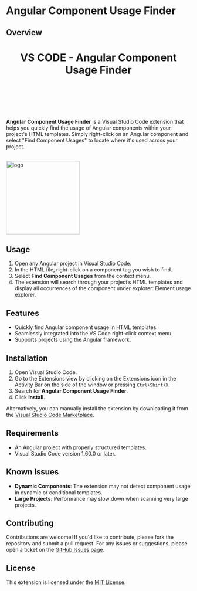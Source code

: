 # Angular Component Usage Finder

## Overview

<h1 align="center">

 VS CODE - Angular Component Usage Finder

  <br>
  <br>
</h1>

**Angular Component Usage Finder** is a Visual Studio Code extension that helps you quickly find the usage of Angular components within your project's HTML templates. Simply right-click on an Angular component and select "Find Component Usages" to locate where it's used across your project.


  <br>
    <img src="https://github.com/dimen311/shared_folder/blob/main/angularComponentElementUsage.gif?raw=true" alt="logo" width="200">
  <br>

## Usage

1. Open any Angular project in Visual Studio Code.
2. In the HTML file, right-click on a component tag you wish to find.
3. Select **Find Component Usages** from the context menu.
4. The extension will search through your project’s HTML templates and display all occurrences of the component under explorer: Element usage explorer.


## Features

- Quickly find Angular component usage in HTML templates.
- Seamlessly integrated into the VS Code right-click context menu.
- Supports projects using the Angular framework.
  
## Installation

1. Open Visual Studio Code.
2. Go to the Extensions view by clicking on the Extensions icon in the Activity Bar on the side of the window or pressing `Ctrl+Shift+X`.
3. Search for **Angular Component Usage Finder**.
4. Click **Install**.

Alternatively, you can manually install the extension by downloading it from the [Visual Studio Code Marketplace](https://marketplace.visualstudio.com/).

## Requirements

- An Angular project with properly structured templates.
- Visual Studio Code version 1.60.0 or later.

## Known Issues

- **Dynamic Components**: The extension may not detect component usage in dynamic or conditional templates.
- **Large Projects**: Performance may slow down when scanning very large projects.

## Contributing

Contributions are welcome! If you'd like to contribute, please fork the repository and submit a pull request. For any issues or suggestions, please open a ticket on the [GitHub Issues page](https://github.com/your-repo).

## License

This extension is licensed under the [MIT License](https://opensource.org/licenses/MIT).
